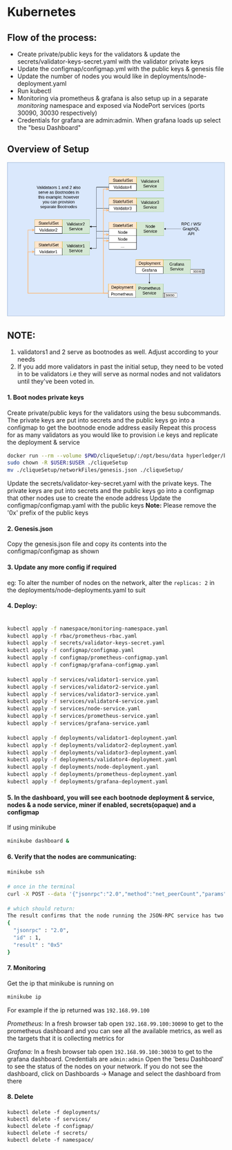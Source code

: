 # Kubernetes 


## Flow of the process:
- Create private/public keys for the validators & update the secrets/validator-keys-secret.yaml with the validator private keys
- Update the configmap/configmap.yml with the public keys & genesis file
- Update the number of nodes you would like in deployments/node-deployment.yaml
- Run kubectl
- Monitoring via prometheus & grafana is also setup up in a separate *monitoring* namespace and exposed via NodePort services (ports 30090, 30030 respectively)
- Credentials for grafana are admin:admin. When grafana loads up select the "besu Dashboard"

## Overview of Setup
![Image clique](clique.png)

## NOTE:
1. validators1 and 2 serve as bootnodes as well. Adjust according to your needs
2. If you add more validators in past the initial setup, they need to be voted in to be validators i.e they will serve as normal nodes and not validators until they've been voted in.

#### 1. Boot nodes private keys
Create private/public keys for the validators using the besu subcommands. The private keys are put into secrets and the public keys go into a configmap to get the bootnode enode address easily
Repeat this process for as many validators as you would like to provision i.e keys and replicate the deployment & service

```bash
docker run --rm --volume $PWD/cliqueSetup/:/opt/besu/data hyperledger/besu:1.3.8 operator generate-blockchain-config --config-file=/opt/besu/data/cliqueConfigFile.json --to=/opt/besu/data/networkFiles --private-key-file-name=key
sudo chown -R $USER:$USER ./cliqueSetup
mv ./cliqueSetup/networkFiles/genesis.json ./cliqueSetup/
```

Update the secrets/validator-key-secret.yaml with the private keys. The private keys are put into secrets and the public keys go into a configmap that other nodes use to create the enode address
Update the configmap/configmap.yaml with the public keys
**Note:** Please remove the '0x' prefix of the public keys

#### 2. Genesis.json
Copy the genesis.json file and copy its contents into the configmap/configmap as shown

#### 3. Update any more config if required
eg: To alter the number of nodes on the network, alter the `replicas: 2` in the deployments/node-deployments.yaml to suit

#### 4. Deploy:
```bash

kubectl apply -f namespace/monitoring-namespace.yaml
kubectl apply -f rbac/prometheus-rbac.yaml
kubectl apply -f secrets/validator-keys-secret.yaml
kubectl apply -f configmap/configmap.yaml
kubectl apply -f configmap/prometheus-configmap.yaml
kubectl apply -f configmap/grafana-configmap.yaml

kubectl apply -f services/validator1-service.yaml
kubectl apply -f services/validator2-service.yaml
kubectl apply -f services/validator3-service.yaml
kubectl apply -f services/validator4-service.yaml
kubectl apply -f services/node-service.yaml
kubectl apply -f services/prometheus-service.yaml
kubectl apply -f services/grafana-service.yaml

kubectl apply -f deployments/validator1-deployment.yaml
kubectl apply -f deployments/validator2-deployment.yaml
kubectl apply -f deployments/validator3-deployment.yaml
kubectl apply -f deployments/validator4-deployment.yaml
kubectl apply -f deployments/node-deployment.yaml
kubectl apply -f deployments/prometheus-deployment.yaml
kubectl apply -f deployments/grafana-deployment.yaml

```


#### 5. In the dashboard, you will see each bootnode deployment & service, nodes & a node service, miner if enabled, secrets(opaque) and a configmap

If using minikube
```bash
minikube dashboard &
```

#### 6. Verify that the nodes are communicating:
```bash
minikube ssh

# once in the terminal
curl -X POST --data '{"jsonrpc":"2.0","method":"net_peerCount","params":[],"id":1}' <besu_NODE_SERVICE_HOST>:8545

# which should return:
The result confirms that the node running the JSON-RPC service has two peers:
{
  "jsonrpc" : "2.0",
  "id" : 1,
  "result" : "0x5"
}

```


#### 7. Monitoring
Get the ip that minikube is running on
```bash
minikube ip
```

For example if the ip returned was `192.168.99.100`

*Prometheus:*
In a fresh browser tab open `192.168.99.100:30090` to get to the prometheus dashboard and you can see all the available metrics, as well as the targets that it is collecting metrics for

*Grafana:*
In a fresh browser tab open `192.168.99.100:30030` to get to the grafana dashboard. Credentials are `admin:admin` Open the 'besu Dashboard' to see the status of the nodes on your network. If you do not see the dashboard, click on Dashboards -> Manage and select the dashboard from there


#### 8. Delete
```
kubectl delete -f deployments/
kubectl delete -f services/
kubectl delete -f configmap/
kubectl delete -f secrets/
kubectl delete -f namespace/
```
